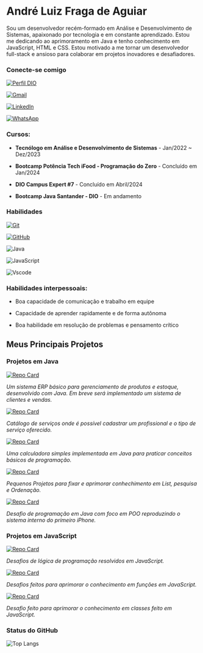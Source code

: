 # André Luiz Fraga de Aguiar

Sou um desenvolvedor recém-formado em Análise e Desenvolvimento de Sistemas, apaixonado por tecnologia e em constante aprendizado. Estou me dedicando ao aprimoramento em Java e tenho conhecimento em JavaScript, HTML e CSS. Estou motivado a me tornar um desenvolvedor full-stack e ansioso para colaborar em projetos inovadores e desafiadores.

### Conecte-se comigo

[![Perfil DIO](https://img.shields.io/badge/-Meu%20Perfil%20na%20DIO-30A3DC?style=for-the-badge)](https://www.dio.me/users/andre_aguiar522)

[![Gmail](https://img.shields.io/badge/Gmail-000?style=for-the-badge&logo=gmail&logoColor=red)](mailto:andre.aguiar522@gmail.com)

[![LinkedIn](https://img.shields.io/badge/-LinkedIn-000?style=for-the-badge&logo=linkedin&logoColor=30A3DC)](https://www.linkedin.com/in/andre-aguiar97/)

[![WhatsApp](https://img.shields.io/badge/WhatsApp-000?style=for-the-badge&logo=whatsapp&logoColor=25D366)](https://wa.me/5511975158913)


### Cursos:
- **Tecnólogo em Análise e Desenvolvimento de Sistemas** - Jan/2022 ~ Dez/2023

- **Bootcamp Potência Tech iFood - Programação do Zero** - Concluído em Jan/2024

- **DIO Campus Expert #7** - Concluído em Abril/2024

- **Bootcamp Java Santander - DIO** - Em andamento



### Habilidades

[![Git](https://img.shields.io/badge/Git-000?style=for-the-badge&logo=git&logoColor=E94D5F)](https://git-scm.com/doc)

[![GitHub](https://img.shields.io/badge/GitHub-000?style=for-the-badge&logo=github&logoColor=30A3DC)](https://docs.github.com/)

![Java](https://img.shields.io/badge/java-%23ED8B00.svg?style=for-the-badge&logo=openjdk&logoColor=white)

![JavaScript](https://img.shields.io/badge/JavaScript-F7DF1E?style=for-the-badge&logo=javascript&logoColor=black)

![Vscode](https://img.shields.io/badge/Vscode-007ACC?style=for-the-badge&logo=visual-studio-code&logoColor=white)


### Habilidades interpessoais:

- Boa capacidade de comunicação e trabalho em equipe

- Capacidade de aprender rapidamente e de forma autônoma

- Boa habilidade em resolução de problemas e pensamento crítico



## Meus Principais Projetos

### Projetos em Java

[![Repo Card](https://github-readme-stats.vercel.app/api/pin/?username=dev-aguiar&repo=sistema-erp&bg_color=000&border_color=30A3DC&show_icons=true&icon_color=30A3DC&title_color=E94D5F&text_color=FFF)](https://github.com/dev-aguiar/sistema-erp)

*Um sistema ERP básico para gerenciamento de produtos e estoque, desenvolvido com Java. Em breve será implementado um sistema de clientes e vendas.*

[![Repo Card](https://github-readme-stats.vercel.app/api/pin/?username=dev-aguiar&repo=catalogo-servico&bg_color=000&border_color=30A3DC&show_icons=true&icon_color=30A3DC&title_color=E94D5F&text_color=FFF)](https://github.com/dev-aguiar/catalogo-servico)

*Catálogo de serviços onde é possível cadastrar um profissional e o tipo de serviço oferecido.*

[![Repo Card](https://github-readme-stats.vercel.app/api/pin/?username=dev-aguiar&repo=calculadora-java&bg_color=000&border_color=30A3DC&show_icons=true&icon_color=30A3DC&title_color=E94D5F&text_color=FFF)](https://github.com/dev-aguiar/calculadora-java)

*Uma calculadora simples implementada em Java para praticar conceitos básicos de programação.*

[![Repo Card](https://github-readme-stats.vercel.app/api/pin/?username=dev-aguiar&repo=PequenosProjetos&bg_color=000&border_color=30A3DC&show_icons=true&icon_color=30A3DC&title_color=E94D5F&text_color=FFF)](https://github.com/dev-aguiar/PequenosProjetos)

*Pequenos Projetos para fixar e aprimorar conhechimento em List, pesquisa e Ordenação.*

[![Repo Card](https://github-readme-stats.vercel.app/api/pin/?username=dev-aguiar&repo=desafio-java-poo&bg_color=000&border_color=30A3DC&show_icons=true&icon_color=30A3DC&title_color=E94D5F&text_color=FFF)](https://github.com/dev-aguiar/desafio-java-poo)

*Desafio de programação em Java com foco em POO reproduzindo o sistema interno do primeiro iPhone.*




### Projetos em JavaScript

[![Repo Card](https://github-readme-stats.vercel.app/api/pin/?username=dev-aguiar&repo=desafio-logica-dio&bg_color=000&border_color=30A3DC&show_icons=true&icon_color=30A3DC&title_color=E94D5F&text_color=FFF)](https://github.com/dev-aguiar/desafio-logica-dio)

*Desafios de lógica de programação resolvidos em JavaScript.*

[![Repo Card](https://github-readme-stats.vercel.app/api/pin/?username=dev-aguiar&repo=desafio-funcoes-dio&bg_color=000&border_color=30A3DC&show_icons=true&icon_color=30A3DC&title_color=E94D5F&text_color=FFF)](https://github.com/dev-aguiar/desafio-funcoes-dio)

*Desafios feitos para aprimorar o conhecimento em funções em JavaScript.*

[![Repo Card](https://github-readme-stats.vercel.app/api/pin/?username=dev-aguiar&repo=desafio-classes-objetos&bg_color=000&border_color=30A3DC&show_icons=true&icon_color=30A3DC&title_color=E94D5F&text_color=FFF)](https://github.com/dev-aguiar/desafio-classes-objetos)

*Desafio feito para aprimorar o conhecimento em classes feito em JavaScript.*


### Status do GitHub

![Top Langs](https://github-readme-stats-git-masterrstaa-rickstaa.vercel.app/api/top-langs/?username=dev-aguiar&layout=compact&bg_color=000&border_color=30A3DC&title_color=E94D5F&text_color=FFF)
